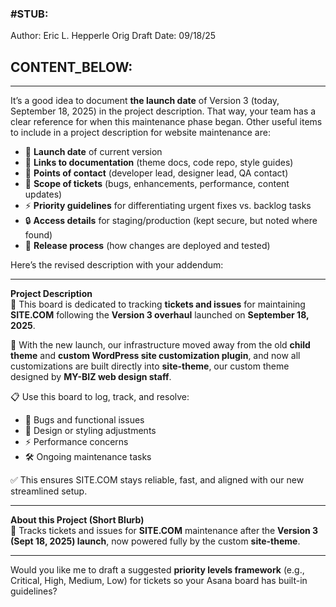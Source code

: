 ### #STUB: 

Author: Eric L. Hepperle
Orig Draft Date:
09/18/25


## CONTENT_BELOW: ##

---



It’s a good idea to document **the launch date** of Version 3 (today, September 18, 2025) in the project description. That way, your team has a clear reference for when this maintenance phase began. Other useful items to include in a project description for website maintenance are:  

- 📅 **Launch date** of current version  
- 🔗 **Links to documentation** (theme docs, code repo, style guides)  
- 👤 **Points of contact** (developer lead, designer lead, QA contact)  
- 📝 **Scope of tickets** (bugs, enhancements, performance, content updates)  
- ⚡ **Priority guidelines** for differentiating urgent fixes vs. backlog tasks  
- 🔒 **Access details** for staging/production (kept secure, but noted where found)  
- 🔄 **Release process** (how changes are deployed and tested)  

Here’s the revised description with your addendum:  

***

**Project Description**  
🚀 This board is dedicated to tracking **tickets and issues** for maintaining **SITE.COM** following the **Version 3 overhaul** launched on **September 18, 2025**.  

🔧 With the new launch, our infrastructure moved away from the old **child theme** and **custom WordPress site customization plugin**, and now all customizations are built directly into **site-theme**, our custom theme designed by **MY-BIZ web design staff**.  

📋 Use this board to log, track, and resolve:  
- 🐛 Bugs and functional issues  
- 🎨 Design or styling adjustments  
- ⚡ Performance concerns  
- 🛠 Ongoing maintenance tasks  

✅ This ensures SITE.COM stays reliable, fast, and aligned with our new streamlined setup.  

***

**About this Project (Short Blurb)**  
🎯 Tracks tickets and issues for **SITE.COM** maintenance after the **Version 3 (Sept 18, 2025) launch**, now powered fully by the custom **site-theme**.  

---  

Would you like me to draft a suggested **priority levels framework** (e.g., Critical, High, Medium, Low) for tickets so your Asana board has built-in guidelines?